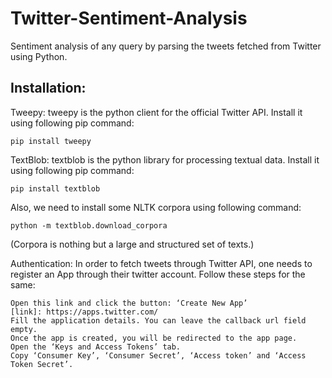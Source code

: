 # Twitter-Sentiment-Analysis
Sentiment analysis of any query by parsing the tweets fetched from Twitter using Python.

## Installation:
Tweepy: tweepy is the python client for the official Twitter API.
Install it using following pip command:
      
    pip install tweepy

TextBlob: textblob is the python library for processing textual data.
Install it using following pip command:

    pip install textblob

Also, we need to install some NLTK corpora using following command:

    python -m textblob.download_corpora
    
(Corpora is nothing but a large and structured set of texts.)

Authentication:
In order to fetch tweets through Twitter API, one needs to register an App through their twitter account. Follow these steps for the same:

    Open this link and click the button: ‘Create New App’
    [link]: https://apps.twitter.com/
    Fill the application details. You can leave the callback url field empty.
    Once the app is created, you will be redirected to the app page.
    Open the ‘Keys and Access Tokens’ tab. 
    Copy ‘Consumer Key’, ‘Consumer Secret’, ‘Access token’ and ‘Access Token Secret’.
